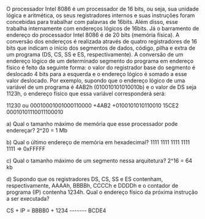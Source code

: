 O processador Intel 8086 é um processador de 16 bits, ou seja, sua unidade lógica e aritmética, os seus registradores internos e suas instruções foram concebidas para trabalhar com palavras de 16bits. Além disso, esse trabalha internamente com endereços lógicos de 16bits. Já o barramento de endereço do processador Intel 8086 é de 20 bits (memória física). A conversão dos endereços é realizada através de quatro registradores de 16 bits que indicam o início dos segmentos de dados, código, pilha e extra de um programa (DS, CS, SS e ES, respectivamente). A conversão de um endereço lógico de um determinado segmento do programa em endereço físico é feito da seguinte forma: o valor do registrador base do segmento é deslocado 4 bits para a esquerda e o endereço lógico é somado a esse valor deslocado. Por exemplo, supondo que o endereço lógico de uma variável de um programa é 4AB2h (010010101010010b) e o valor de DS seja 1123h, o endereço físico que essa variável corresponderá será:

11230      ou       00010001001000110000
+4AB2               +0100101010110010
15CE2               00010101110011100010

 

a) Qual o tamanho máximo de memória que esse processador pode endereçar?
2^20 = 1 Mb

b) Qual o último endereço de memória em hexadecimal?
1111 1111 1111 1111 1111 => 0xFFFFF

c) Qual o tamanho máximo de um segmento nessa arquitetura?
2^16 = 64 kb

d) Supondo que os registradores DS, CS, SS e ES contenham, respectivamente, AAAAh, BBBBh, CCCCh e DDDDh e o contador de programa (IP) contenha 1234h. Qual o endereço físico da próxima instrução a ser executada?

CS + IP = BBBB0
         + 1234
         -------
          BCDE4 